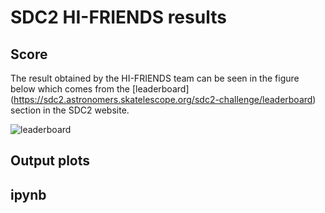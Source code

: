 # SDC2 HI-FRIENDS results


## Score

The result obtained by the HI-FRIENDS team can be seen in the figure below which comes from the [leaderboard] (https://sdc2.astronomers.skatelescope.org/sdc2-challenge/leaderboard) section in the SDC2 website. 

![leaderboard](figures/leaderboard.svg)

## Output plots


## ipynb


